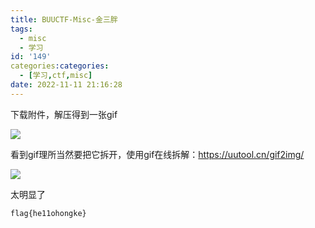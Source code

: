 ```yaml
---
title: BUUCTF-Misc-金三胖
tags:
  - misc
  - 学习
id: '149'
categories:categories:
  - [学习,ctf,misc]
date: 2022-11-11 21:16:28
---
```


下载附件，解压得到一张gif

![](https://niaoluo.top/wp-content/uploads/2022/11/aaa.gif)

看到gif理所当然要把它拆开，使用gif在线拆解：https://uutool.cn/gif2img/

![](https://pic.niaoluo.top/%E7%BD%91%E7%AB%99%E8%B0%83%E7%94%A8/misc%E9%9C%80%E8%A6%81/%E9%87%91%E4%B8%89%E8%83%96/image-1024x688.png)

太明显了

```
flag{he11ohongke}
```